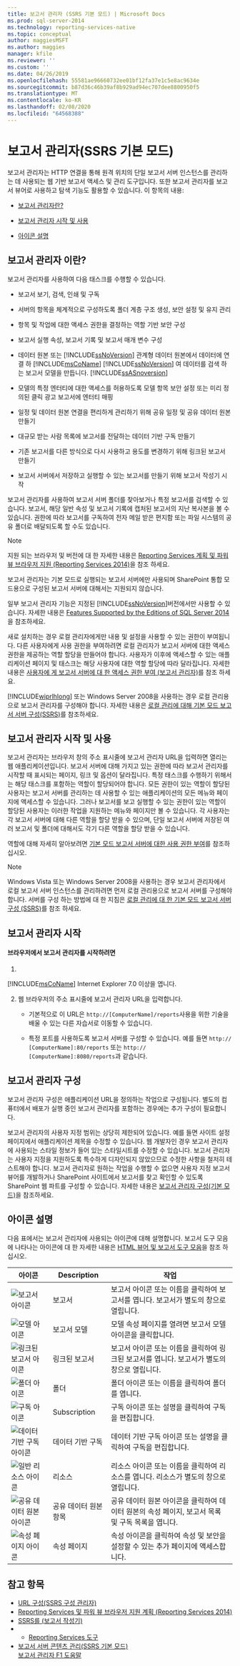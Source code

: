 ```yaml
---
title: 보고서 관리자 (SSRS 기본 모드) | Microsoft Docs
ms.prod: sql-server-2014
ms.technology: reporting-services-native
ms.topic: conceptual
author: maggiesMSFT
ms.author: maggies
manager: kfile
ms.reviewer: ''
ms.custom: ''
ms.date: 04/26/2019
ms.openlocfilehash: 55581ae96660732ee01bf12fa37e1c5e8ac9634e
ms.sourcegitcommit: b87d36c46b39af8b929ad94ec707dee8800950f5
ms.translationtype: MT
ms.contentlocale: ko-KR
ms.lasthandoff: 02/08/2020
ms.locfileid: "64568388"
---
```

# <a name="report-manager--ssrs-native-mode"></a>보고서 관리자(SSRS 기본 모드)
  보고서 관리자는 HTTP 연결을 통해 원격 위치의 단일 보고서 서버 인스턴스를 관리하는 데 사용되는 웹 기반 보고서 액세스 및 관리 도구입니다. 또한 보고서 관리자를 보고서 뷰어로 사용하고 탐색 기능도 활용할 수 있습니다. 이 항목의 내용:  
  
-   [보고서 관리자란?](#bkmk_whatis_report_manager)  
  
-   [보고서 관리자 시작 및 사용](#bkmk_start_report_manager)  
  
-   [아이콘 설명](#bkmk_icon_descriptions)  
  
##  <a name="bkmk_whatis_report_manager"></a>보고서 관리자 이란?  
 보고서 관리자를 사용하여 다음 태스크를 수행할 수 있습니다.  
  
-   보고서 보기, 검색, 인쇄 및 구독  
  
-   서버의 항목을 체계적으로 구성하도록 폴더 계층 구조 생성, 보안 설정 및 유지 관리  
  
-   항목 및 작업에 대한 액세스 권한을 결정하는 역할 기반 보안 구성  
  
-   보고서 실행 속성, 보고서 기록 및 보고서 매개 변수 구성  
  
-   데이터 원본 또는 [!INCLUDE[ssNoVersion](../includes/ssnoversion-md.md)] 관계형 데이터 원본에서 데이터에 연결 하 [!INCLUDE[msCoName](../includes/msconame-md.md)] [!INCLUDE[ssNoVersion](../includes/ssnoversion-md.md)] 여 데이터를 검색 하는 보고서 모델을 만듭니다. [!INCLUDE[ssASnoversion](../includes/ssasnoversion-md.md)]  
  
-   모델의 특정 엔터티에 대한 액세스를 허용하도록 모델 항목 보안 설정 또는 미리 정의된 클릭 광고 보고서에 엔터티 매핑  
  
-   일정 및 데이터 원본 연결을 편리하게 관리하기 위해 공유 일정 및 공유 데이터 원본 만들기  
  
-   대규모 받는 사람 목록에 보고서를 전달하는 데이터 기반 구독 만들기  
  
-   기존 보고서를 다른 방식으로 다시 사용하고 용도를 변경하기 위해 링크된 보고서 만들기  
  
-   보고서 서버에서 저장하고 실행할 수 있는 보고서를 만들기 위해 보고서 작성기 시작  
  
 보고서 관리자를 사용하여 보고서 서버 폴더를 찾아보거나 특정 보고서를 검색할 수 있습니다. 보고서, 해당 일반 속성 및 보고서 기록에 캡처된 보고서의 지난 복사본을 볼 수 있습니다. 권한에 따라 보고서를 구독하여 전자 메일 받은 편지함 또는 파일 시스템의 공유 폴더로 배달되도록 할 수도 있습니다.  
  
> [!NOTE]  
>  지원 되는 브라우저 및 버전에 대 한 자세한 내용은 [Reporting Services 계획 및 파워 뷰 브라우저 지원 &#40;Reporting Services 2014&#41;](../../2014/reporting-services/browser-support-for-reporting-services-and-power-view.md)을 참조 하세요.  
  
 보고서 관리자는 기본 모드로 실행되는 보고서 서버에만 사용되며 SharePoint 통합 모드용으로 구성된 보고서 서버에 대해서는 지원되지 않습니다.  
  
 일부 보고서 관리자 기능은 지정된 [!INCLUDE[ssNoVersion](../includes/ssnoversion-md.md)]버전에서만 사용할 수 있습니다. 자세한 내용은 [Features Supported by the Editions of SQL Server 2014](../../2014/getting-started/features-supported-by-the-editions-of-sql-server-2014.md)을 참조하세요.  
  
 새로 설치하는 경우 로컬 관리자에게만 내용 및 설정을 사용할 수 있는 권한이 부여됩니다. 다른 사용자에게 사용 권한을 부여하려면 로컬 관리자가 보고서 서버에 대한 액세스 권한을 제공하는 역할 할당을 만들어야 합니다. 사용자가 이후에 액세스할 수 있는 애플리케이션 페이지 및 태스크는 해당 사용자에 대한 역할 할당에 따라 달라집니다. 자세한 내용은 [사용자에 게 보고서 서버에 대 한 액세스 권한 부여 &#40;보고서 관리자&#41;](security/grant-user-access-to-a-report-server.md)를 참조 하세요.  
  
 
  [!INCLUDE[wiprlhlong](../includes/wiprlhlong-md.md)] 또는 Windows Server 2008을 사용하는 경우 로컬 관리용으로 보고서 관리자를 구성해야 합니다. 자세한 내용은 [로컬 관리에 대해 기본 모드 보고서 서버 구성&#40;SSRS&#41;](report-server/configure-a-native-mode-report-server-for-local-administration-ssrs.md)를 참조하세요.  
  
##  <a name="bkmk_start_report_manager"></a>보고서 관리자 시작 및 사용  
 보고서 관리자는 브라우저 창의 주소 표시줄에 보고서 관리자 URL을 입력하면 열리는 웹 애플리케이션입니다. 보고서 서버에 대해 가지고 있는 권한에 따라 보고서 관리자를 시작할 때 표시되는 페이지, 링크 및 옵션이 달라집니다. 특정 태스크를 수행하기 위해서는 해당 태스크를 포함하는 역할이 할당되어야 합니다. 모든 권한이 있는 역할이 할당된 사용자는 보고서 서버를 관리하는 데 사용할 수 있는 애플리케이션의 모든 메뉴와 페이지에 액세스할 수 있습니다. 그러나 보고서를 보고 실행할 수 있는 권한이 있는 역할이 할당된 사용자는 이러한 작업을 지원하는 메뉴와 페이지만 볼 수 있습니다. 각 사용자는 각 보고서 서버에 대해 다른 역할을 할당 받을 수 있으며, 단일 보고서 서버에 저장된 여러 보고서 및 폴더에 대해서도 각기 다른 역할을 할당 받을 수 있습니다.  
  
 역할에 대해 자세히 알아보려면 [기본 모드 보고서 서버에 대한 사용 권한 부여](security/granting-permissions-on-a-native-mode-report-server.md)를 참조하십시오.  
  
> [!NOTE]  
>  Windows Vista 또는 Windows Server 2008을 사용하는 경우 보고서 관리자에서 로컬 보고서 서버 인스턴스를 관리하려면 먼저 로컬 관리용으로 보고서 서버를 구성해야 합니다. 서버를 구성 하는 방법에 대 한 지침은 [로컬 관리에 대 한 기본 모드 보고서 서버 구성 &#40;SSRS&#41;](report-server/configure-a-native-mode-report-server-for-local-administration-ssrs.md)를 참조 하세요.  
  
## <a name="start-report-manager"></a>보고서 관리자 시작  
  
#### <a name="to-start-report-manager-from-a-browser"></a>브라우저에서 보고서 관리자를 시작하려면  
  
1.  
  [!INCLUDE[msCoName](../includes/msconame-md.md)] Internet Explorer 7.0 이상을 엽니다.  
  
2.  웹 브라우저의 주소 표시줄에 보고서 관리자 URL을 입력합니다.  
  
    -   기본적으로 이 URL은 `http://[ComputerName]/reports`사용을 위한 기술을 배울 수 있는 다른 자습서로 이동할 수 있습니다.  
  
    -   특정 포트를 사용하도록 보고서 서버를 구성할 수 있습니다. 예를 들면 `http:// [ComputerName]:80/reports` 또는 `http:// [ComputerName]:8080/reports`과 같습니다.  
  
## <a name="configuring-report-manager"></a>보고서 관리자 구성  
 보고서 관리자 구성은 애플리케이션 URL을 정의하는 작업으로 구성됩니다. 별도의 컴퓨터에서 배포가 실행 중인 보고서 관리자를 포함하는 경우에는 추가 구성이 필요합니다.  
  
 보고서 관리자의 사용자 지정 범위는 상당히 제한되어 있습니다. 예를 들면 사이트 설정 페이지에서 애플리케이션 제목을 수정할 수 있습니다. 웹 개발자인 경우 보고서 관리자에 사용되는 스타일 정보가 들어 있는 스타일시트를 수정할 수 있습니다. 보고서 관리자는 사용자 지정을 지원하도록 특수하게 디자인되지 않았으므로 수정한 사항을 철저히 테스트해야 합니다. 보고서 관리자로 원하는 작업을 수행할 수 없으면 사용자 지정 보고서 뷰어를 개발하거나 SharePoint 사이트에서 보고서를 찾고 확인할 수 있도록 SharePoint 웹 파트를 구성할 수 있습니다. 자세한 내용은 [보고서 관리자 구성&#40;기본 모드&#41;](report-server/configure-web-portal.md)을 참조하세요.  
  
##  <a name="bkmk_icon_descriptions"></a>아이콘 설명  
 다음 표에서는 보고서 관리자에 사용되는 아이콘에 대해 설명합니다. 보고서 도구 모음에 나타나는 아이콘에 대 한 자세한 내용은 [HTML 뷰어 및 보고서 도구 모음](html-viewer-and-the-report-toolbar.md)을 참조 하십시오.  
  
|아이콘|Description|작업|  
|----------|-----------------|------------|  
|![보고서 아이콘](media/hlp-16doc.gif "보고서 아이콘")|보고서|보고서 아이콘 또는 이름을 클릭하여 보고서를 엽니다. 보고서가 별도의 창으로 열립니다.|  
|![모델 아이콘](media/model-icon.gif "모델 아이콘")|보고서 모델|모델 속성 페이지를 열려면 보고서 모델 아이콘을 클릭합니다.|  
|![링크된 보고서 아이콘](media/hlp-16linked.gif "링크된 보고서 아이콘")|링크된 보고서|보고서 아이콘 또는 이름을 클릭하여 링크된 보고서를 엽니다. 보고서가 별도의 창으로 열립니다.|  
|![폴더 아이콘](media/hlp-16folder.gif "폴더 아이콘")|폴더|폴더 아이콘 또는 이름을 클릭하여 폴더를 엽니다.|  
|![구독 아이콘](media/hlp-16subscription.gif "구독 아이콘")|Subscription|구독 아이콘 또는 설명을 클릭하여 구독을 편집합니다.|  
|![데이터 기반 구독 아이콘](media/hlp-16subscriptiondd.gif "데이터 기반 구독 아이콘")|데이터 기반 구독|데이터 기반 구독 아이콘 또는 설명을 클릭하여 구독을 편집합니다.|  
|![일반 리소스 아이콘](media/hlp-16file.gif "일반 리소스 아이콘")|리소스|리소스 아이콘 또는 이름을 클릭하여 리소스를 엽니다. 리소스가 별도의 창으로 열립니다.|  
|![공유 데이터 원본 아이콘](media/hlp-16datasource.png "공유 데이터 원본 아이콘")|공유 데이터 원본 항목|공유 데이터 원본 아이콘을 클릭하여 데이터 원본의 속성 페이지, 보고서 목록 및 구독 목록을 엽니다.|  
|![속성 페이지 아이콘](media/hlp-16prop.gif "속성 페이지 아이콘")|속성 페이지|속성 아이콘을 클릭하여 속성 및 보안을 설정할 수 있는 추가 페이지에 액세스합니다.|  
  
## <a name="see-also"></a>참고 항목

- [URL 구성&#40;SSRS 구성 관리자&#41;](install-windows/configure-a-url-ssrs-configuration-manager.md)
- [Reporting Services 및 파워 뷰 브라우저 지원 계획 &#40;Reporting Services 2014&#41;](../../2014/reporting-services/browser-support-for-reporting-services-and-power-view.md)
- [SSRS를 &#40;보고서 작성기&#41;](tools/report-builder-authoring-environment-ssrs.md)
- - [Reporting Services 도구](tools/reporting-services-tools.md)
- [보고서 서버 콘텐츠 관리&#40;SSRS 기본 모드&#41;](report-server/report-server-content-management-ssrs-native-mode.md)  
[보고서 관리자 F1 도움말](../../2014/reporting-services/report-manager-f1-help.md)
